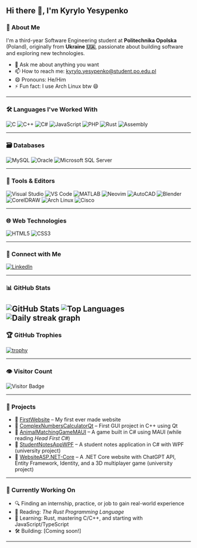 ## Hi there 👋, I'm Kyrylo Yesypenko

### 🚀 About Me
I'm a third-year Software Engineering student at **Politechnika Opolska** (Poland), originally from **Ukraine 🇺🇦**, passionate about building software and exploring new technologies.

- 💬 Ask me about anything you want
- 📫 How to reach me: kyrylo.yesypenko@student.po.edu.pl
- 😄 Pronouns: He/Him
- ⚡ Fun fact: I use Arch Linux btw 😄

---

### 🛠️ Languages I've Worked With
![C](https://img.shields.io/badge/C-00599C?style=flat&logo=c&logoColor=white)
![C++](https://img.shields.io/badge/C++-00599C?style=flat&logo=c%2B%2B&logoColor=white)
![C#](https://img.shields.io/badge/C%23-239120?style=flat&logo=sharp&logoColor=white)
![JavaScript](https://img.shields.io/badge/JavaScript-F7DF1E?style=flat&logo=javascript&logoColor=black)
![PHP](https://img.shields.io/badge/PHP-777BB4?style=flat&logo=php&logoColor=white)
![Rust](https://img.shields.io/badge/Rust-000000?style=flat&logo=rust&logoColor=white)
![Assembly](https://img.shields.io/badge/Assembly-6E4C13?style=flat&logo=gnu-assembler&logoColor=white)

---

### 🗃️ Databases
![MySQL](https://img.shields.io/badge/MySQL-4479A1?style=flat&logo=mysql&logoColor=white)
![Oracle](https://img.shields.io/badge/Oracle-F80000?style=flat&logo=oracle&logoColor=white)
![Microsoft SQL Server](https://img.shields.io/badge/MS_SQL_Server-CC2927?style=flat&logo=microsoft-sql-server&logoColor=white)

---

### 🧰 Tools & Editors
![Visual Studio](https://img.shields.io/badge/Visual_Studio-5C2D91?style=flat&logo=visual-studio&logoColor=white)
![VS Code](https://img.shields.io/badge/VS_Code-007ACC?style=flat&logo=visual-studio-code&logoColor=white)
![MATLAB](https://img.shields.io/badge/MATLAB-0076A8?style=flat&logo=mathworks&logoColor=white)
![Neovim](https://img.shields.io/badge/Neovim-57A143?style=flat&logo=neovim&logoColor=white)
![AutoCAD](https://img.shields.io/badge/AutoCAD-E00000?style=flat&logo=autodesk&logoColor=white)
![Blender](https://img.shields.io/badge/Blender-F5792A?style=flat&logo=blender&logoColor=white)
![CorelDRAW](https://img.shields.io/badge/CorelDRAW-46B12C?style=flat&logo=coreldraw&logoColor=white)
![Arch Linux](https://img.shields.io/badge/Arch_Linux-1793D1?style=flat&logo=arch-linux&logoColor=white)
![Cisco](https://img.shields.io/badge/Cisco-1BA0D7?style=flat&logo=cisco&logoColor=white)

---

### 🌐 Web Technologies
![HTML5](https://img.shields.io/badge/HTML5-E34F26?style=flat&logo=html5&logoColor=white)
![CSS3](https://img.shields.io/badge/CSS3-1572B6?style=flat&logo=css&logoColor=white)

---

### 🔗 Connect with Me
[![LinkedIn](https://img.shields.io/badge/LinkedIn-KyryloYesypenko-blue?style=flat&logo=linkedin)](https://linkedin.com/in/kiryes)

---

### 📊 GitHub Stats
![GitHub Stats](https://github-readme-stats.vercel.app/api?username=KirYes&show_icons=true&hide_border=true&theme=tokyonight)
![Top Languages](https://github-readme-stats.vercel.app/api/top-langs/?username=KirYes&layout=compact&hide_border=true&theme=tokyonight)
![Daily streak graph](https://github-readme-streak-stats.herokuapp.com/?user=KirYes&theme=tokyonight)
---

### 🏆 GitHub Trophies
[![trophy](https://github-profile-trophy.vercel.app/?username=KirYes&theme=tokyonight)](https://github.com/ryo-ma/github-profile-trophy)

---

### 👁️ Visitor Count
![Visitor Badge](https://komarev.com/ghpvc/?username=KirYes&style=flat-square)

---

### 📂 Projects
- 🔹 [FirstWebsite](https://github.com/KirYes/FirstWebsite) – My first ever made website
- 🔹 [ComplexNumbersCalculatorQt](https://github.com/KirYes/ComplexNumbersCalculatorQt) – First GUI project in C++ using Qt
- 🔹 [AnimalMatchingGameMAUI](https://github.com/KirYes/AnimalMatchingGameMAUI) – A game built in C# using MAUI (while reading *Head First C#*)
- 🔹 [StudentNotesAppWPF](https://github.com/KirYes/StudentNotesAppWPF) – A student notes application in C# with WPF (university project)
- 🔹 [WebsiteASP.NET-Core](https://github.com/KirYes/WebsiteASP.NET-Core) – A .NET Core website with ChatGPT API, Entity Framework, Identity, and a 3D multiplayer game (university project)

---

### 🔭 Currently Working On
- 🔍 Finding an internship, practice, or job to gain real-world experience
- 📖 Reading: *The Rust Programming Language*
- 🧠 Learning: Rust, mastering C/C++, and starting with JavaScript/TypeScript
- 🛠 Building: [Coming soon!]

---
